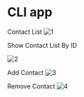 # CLI app
Contact List 
![1](https://github.com/PaulinaWozniak/goit-node-js-hw-01/assets/105054682/6f445fb7-137b-4ced-85de-e6c0a707d79f)

Show Contact List By ID 

![2](https://github.com/PaulinaWozniak/goit-node-js-hw-01/assets/105054682/8b00c707-2ad0-4314-af1b-726f2415aa75)

Add Contact 
![3](https://github.com/PaulinaWozniak/goit-node-js-hw-01/assets/105054682/a90af644-48cf-4adb-8bbc-2d96c1c183f5)

Remove Contact 
![4](https://github.com/PaulinaWozniak/goit-node-js-hw-01/assets/105054682/32c903db-5194-433c-85e5-f95531607aa8)
